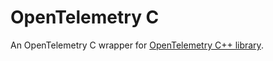 # OpenTelemetry C

An OpenTelemetry C wrapper for [OpenTelemetry C++ library](https://github.com/open-telemetry/opentelemetry-cpp).
